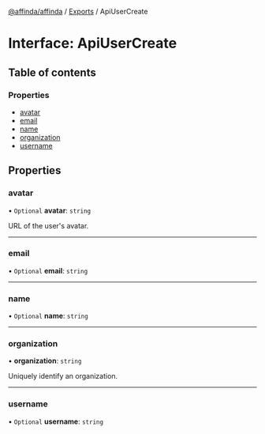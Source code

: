 [@affinda/affinda](../README.md) / [Exports](../modules.md) / ApiUserCreate

# Interface: ApiUserCreate

## Table of contents

### Properties

- [avatar](ApiUserCreate.md#avatar)
- [email](ApiUserCreate.md#email)
- [name](ApiUserCreate.md#name)
- [organization](ApiUserCreate.md#organization)
- [username](ApiUserCreate.md#username)

## Properties

### avatar

• `Optional` **avatar**: `string`

URL of the user's avatar.

___

### email

• `Optional` **email**: `string`

___

### name

• `Optional` **name**: `string`

___

### organization

• **organization**: `string`

Uniquely identify an organization.

___

### username

• `Optional` **username**: `string`

